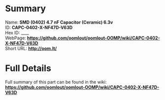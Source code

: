 
Summary
=================
  
Name: __SMD (0402) 4.7 nF Capacitor (Ceramic) 6.3v__    
ID: __CAPC-0402-X-NF47D-V63D__   
Hex ID: ____   
WebPage: __https://github.com/oomlout/oomlout-OOMP/wiki/CAPC-0402-X-NF47D-V63D__   
Short URL: __http://oom.lt/__   

Full Details
==========================
Full summary of this part can be found in the wiki:   
__https://github.com/oomlout/oomlout-OOMP/wiki/CAPC-0402-X-NF47D-V63D__    

